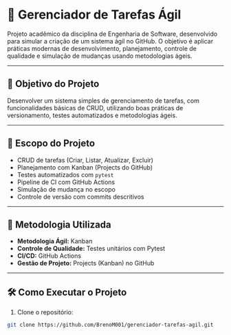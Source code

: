 # 🧩 Gerenciador de Tarefas Ágil

Projeto acadêmico da disciplina de Engenharia de Software, desenvolvido para simular a criação de um sistema ágil no GitHub. O objetivo é aplicar práticas modernas de desenvolvimento, planejamento, controle de qualidade e simulação de mudanças usando metodologias ágeis.

---

## 🧠 Objetivo do Projeto

Desenvolver um sistema simples de gerenciamento de tarefas, com funcionalidades básicas de CRUD, utilizando boas práticas de versionamento, testes automatizados e metodologias ágeis.

---

## 📌 Escopo do Projeto

- CRUD de tarefas (Criar, Listar, Atualizar, Excluir)
- Planejamento com Kanban (Projects do GitHub)
- Testes automatizados com `pytest`
- Pipeline de CI com GitHub Actions
- Simulação de mudança no escopo
- Controle de versão com commits descritivos

---

## 🚀 Metodologia Utilizada

- **Metodologia Ágil:** Kanban
- **Controle de Qualidade:** Testes unitários com Pytest
- **CI/CD:** GitHub Actions
- **Gestão de Projeto:** Projects (Kanban) no GitHub

---

## 🛠️ Como Executar o Projeto

1. Clone o repositório:
```bash
git clone https://github.com/BrenoM001/gerenciador-tarefas-agil.git
